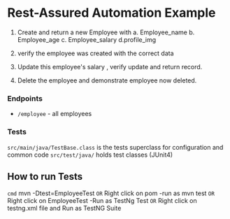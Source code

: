 # Rest-Assured Automation Example
 1. Create and return a new Employee with
  a. Employee_name
  b. Employee_age
  c. Employee_salary
  d.profile_img
  
 2. verify the employee was created with the correct data
 3. Update this employee's salary , verify update and return record.
 4. Delete the employee and demonstrate employee now deleted.


### Endpoints
- `/employee` - all employees


### Tests
`src/main/java/TestBase.class` is the tests superclass for configuration and common code
`src/test/java/` holds test classes (JUnit4) 

## How to run Tests
`cmd`
mvn -Dtest=EmployeeTest
`OR`
Right click on pom -run as mvn test
`OR`
Right click on EmployeeTest -Run as TestNg Test
`OR`
Right click on testng.xml file and Run as TestNG Suite

